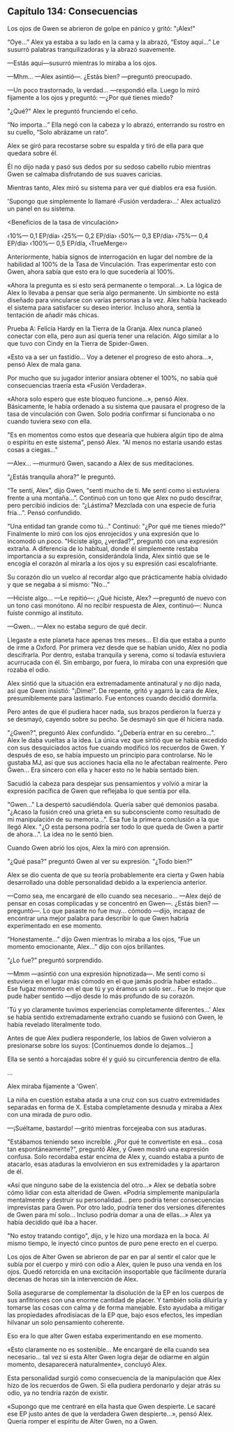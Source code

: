 
## Capítulo 134: Consecuencias


Los ojos de Gwen se abrieron de golpe en pánico y gritó: "¡Alex!"

“Oye…” Alex ya estaba a su lado en la cama y la abrazó, “Estoy aquí…” Le susurró palabras tranquilizadoras y la abrazó suavemente.

—Estás aquí—susurró mientras lo miraba a los ojos.

—Mhm… —Alex asintió—. ¿Estás bien? —preguntó preocupado.

—Un poco trastornado, la verdad... —respondió ella. Luego lo miró fijamente a los ojos y preguntó: —¿Por qué tienes miedo?

"¿Qué?" Alex le preguntó frunciendo el ceño.

“No importa…” Ella negó con la cabeza y lo abrazó, enterrando su rostro en su cuello, “Solo abrázame un rato”.

Alex se giró para recostarse sobre su espalda y tiró de ella para que quedara sobre él.

Él no dijo nada y pasó sus dedos por su sedoso cabello rubio mientras Gwen se calmaba disfrutando de sus suaves caricias.

Mientras tanto, Alex miró su sistema para ver qué diablos era esa fusión.

'Supongo que simplemente lo llamaré ‹Fusión verdadera›…' Alex actualizó un panel en su sistema.

<Beneficios de la tasa de vinculación>

‹10%— 0,1 EP/día› ‹25%— 0,2 EP/día› ‹50%— 0,3 EP/día› ‹75%— 0,4 EP/día› ‹100%— 0,5 EP/día, ‹TrueMerge››

Anteriormente, había signos de interrogación en lugar del nombre de la habilidad al 100% de la Tasa de Vinculación. Tras experimentar esto con Gwen, ahora sabía que esto era lo que sucedería al 100%.

«Ahora la pregunta es si esto será permanente o temporal…». La lógica de Alex lo llevaba a pensar que sería algo permanente. Un simbionte no está diseñado para vincularse con varias personas a la vez. Alex había hackeado el sistema para satisfacer su deseo interior. Incluso ahora, sentía la tentación de añadir más chicas.

Prueba A: Felicia Hardy en la Tierra de la Granja. Alex nunca planeó conectar con ella, pero aun así quería tener una relación. Algo similar a lo que tuvo con Cindy en la Tierra de Spider-Gwen.

«Esto va a ser un fastidio... Voy a detener el progreso de esto ahora...», pensó Alex de mala gana.

Por mucho que su jugador interior ansiara obtener el 100%, no sabía qué consecuencias traería esta «Fusión Verdadera».

«Ahora solo espero que este bloqueo funcione…», pensó Alex. Básicamente, le había ordenado a su sistema que pausara el progreso de la tasa de vinculación con Gwen. Solo podría confirmar si funcionaba o no cuando tuviera sexo con ella.

"Es en momentos como estos que desearía que hubiera algún tipo de alma o espíritu en este sistema", pensó Alex. "Al menos no estaría usando estas cosas a ciegas..."

—Alex… —murmuró Gwen, sacando a Alex de sus meditaciones.

“¿Estás tranquila ahora?” le preguntó.

“Te sentí, Alex”, dijo Gwen, “sentí mucho de ti. Me sentí como si estuviera frente a una montaña…”. Continuó con un tono que Alex no pudo descifrar, pero percibió indicios de: “¿Lástima? Mezclada con una especie de furia fría…”. Pensó confundido.

"Una entidad tan grande como tú..." Continuó: "¿Por qué me tienes miedo?" Finalmente lo miró con los ojos enrojecidos y una expresión que lo incomodó un poco. "Hiciste algo, ¿verdad?", preguntó con una expresión extraña. A diferencia de lo habitual, donde él simplemente restaba importancia a su expresión, considerándola linda, Alex sintió que se le encogía el corazón al mirarla a los ojos y su expresión casi escalofriante.

Su corazón dio un vuelco al recordar algo que prácticamente había olvidado y que se negaba a sí mismo: "No..."

—Hiciste algo... —Le repitió—: ¿Qué hiciste, Alex? —preguntó de nuevo con un tono casi monótono. Al no recibir respuesta de Alex, continuó—: Nunca fuiste conmigo al instituto.

—Gwen… —Alex no estaba seguro de qué decir.

Llegaste a este planeta hace apenas tres meses... El día que estaba a punto de irme a Oxford. Por primera vez desde que se habían unido, Alex no podía descifrarla. Por dentro, estaba tranquila y serena, como si todavía estuviera acurrucada con él. Sin embargo, por fuera, lo miraba con una expresión que rozaba el odio.

Alex sintió que la situación era extremadamente antinatural y no dijo nada, así que Gwen insistió: "¡Dime!". De repente, gritó y agarró la cara de Alex, presumiblemente para lastimarlo. Fue entonces cuando decidió dormirla.

Pero antes de que él pudiera hacer nada, sus brazos perdieron la fuerza y ​​se desmayó, cayendo sobre su pecho. Se desmayó sin que él hiciera nada.

"¿Gwen?", preguntó Alex confundido. "¿Debería entrar en su cerebro...". Alex le daba vueltas a la idea. La única vez que sintió que se había excedido con sus desquiciados actos fue cuando modificó los recuerdos de Gwen. Y después de eso, se había impuesto un principio para controlarse. No le gustaba MJ, así que sus acciones hacia ella no le afectaban realmente. Pero Gwen... Era sincero con ella y hacer esto no le había sentado bien.

Sacudió la cabeza para despejar sus pensamientos y volvió a mirar la expresión pacífica de Gwen que reflejaba lo que sentía por ella.

"Gwen..." La despertó sacudiéndola. Quería saber qué demonios pasaba. "¿Acaso la fusión creó una grieta en su subconsciente como resultado de mi manipulación de su memoria...". Esa fue la primera conclusión a la que llegó Alex. "¿O esta persona podría ser todo lo que queda de Gwen a partir de ahora...". La idea no le sentó bien.

Cuando Gwen abrió los ojos, Alex la miró con aprensión.

"¿Qué pasa?" preguntó Gwen al ver su expresión. "¿Todo bien?"

Alex se dio cuenta de que su teoría probablemente era cierta y Gwen había desarrollado una doble personalidad debido a la experiencia anterior.

—Como sea, me encargaré de ello cuando sea necesario… —Alex dejó de pensar en cosas complicadas y se concentró en Gwen—. ¿Estás bien? —preguntó—. Lo que pasaste no fue muy… cómodo —dijo, incapaz de encontrar una mejor palabra para describir lo que Gwen habría experimentado en ese momento.

“Honestamente…” dijo Gwen mientras lo miraba a los ojos, “Fue un momento emocionante, Alex…” dijo con ojos brillantes.

“¿Lo fue?” preguntó sorprendido.

—Mmm —asintió con una expresión hipnotizada—. Me sentí como si estuviera en el lugar más cómodo en el que jamás podría haber estado... Ese fugaz momento en el que tú y yo éramos un solo ser... Fue lo mejor que pude haber sentido —dijo desde lo más profundo de su corazón.

'Tú y yo claramente tuvimos experiencias completamente diferentes...' Alex se había sentido extremadamente extraño cuando se fusionó con Gwen, le había revelado literalmente todo.

Antes de que Alex pudiera responderle, los labios de Gwen volvieron a presionarse sobre los suyos: [Continuemos donde lo dejamos…]

Ella se sentó a horcajadas sobre él y guió su circunferencia dentro de ella.

…

Alex miraba fijamente a 'Gwen'.

La niña en cuestión estaba atada a una cruz con sus cuatro extremidades separadas en forma de X. Estaba completamente desnuda y miraba a Alex con una mirada de puro odio.

—¡Suéltame, bastardo! —gritó mientras forcejeaba con sus ataduras.

"Estábamos teniendo sexo increíble. ¿Por qué te convertiste en esa... cosa tan espontáneamente?", preguntó Alex, y Gwen mostró una expresión confusa. Solo recordaba estar encima de Alex y, cuando estaba a punto de atacarlo, esas ataduras la envolvieron en sus extremidades y la apartaron de él.

«Así que ninguno sabe de la existencia del otro…» Alex se debatía sobre cómo lidiar con esta alteridad de Gwen. «Podría simplemente manipularla mentalmente y destruir su personalidad… pero podría tener consecuencias imprevistas para Gwen. Por otro lado, podría tener dos versiones diferentes de Gwen para mí solo… Incluso podría domar a una de ellas…» Alex ya había decidido qué iba a hacer.

"No estoy tratando contigo", dijo, y le hizo una mordaza en la boca. Al mismo tiempo, le inyectó cinco puntos de puro pene erecto en el cuerpo.

Los ojos de Alter Gwen se abrieron de par en par al sentir el calor que le subía por el cuerpo y miró con odio a Alex, quien le puso una venda en los ojos. Quedó retorcida en una excitación insoportable que fácilmente duraría decenas de horas sin la intervención de Alex.

Solía ​​asegurarse de complementar la disolución de la EP en los cuerpos de sus anfitriones con una enorme cantidad de placer. Y también solía diluirla y tomarse las cosas con calma y de forma manejable. Esto ayudaba a mitigar las propiedades afrodisíacas de la EP que, bajo esos efectos, les impedían hilvanar un solo pensamiento coherente.

Eso era lo que alter Gwen estaba experimentando en ese momento.

«Esto claramente no es sostenible... Me encargaré de ella cuando sea necesario... tal vez si esta Alter Gwen logra dejar de odiarme en algún momento, desaparecerá naturalmente», concluyó Alex.

Esta personalidad surgió como consecuencia de la manipulación que Alex hizo de los recuerdos de Gwen. Si ella pudiera perdonarlo y dejar atrás su odio, ya no tendría razón de existir.

«Supongo que me centraré en ella hasta que Gwen despierte. Le sacaré ese EP justo antes de que la verdadera Gwen despierte...», pensó Alex. Quería romper el espíritu de Alter Gwen, no a Gwen.
